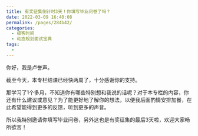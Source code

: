 ```yaml
---
title: 有奖征集倒计时3天！你填写毕业问卷了吗？
date: 2022-03-09 16:40:08
permalink: /pages/284b42/
categories:
  - 极客时间
  - 动态规划面试宝典
tags:
  - 
---
```

<p>你好，我是卢誉声。</p><p>截至今天，本专栏结课已经快两周了，十分感谢你的支持。</p><p>那学习了1个多月，不知道你有哪些特别想和我说的话呢？对于本专栏的内容，你还有什么建议或意见？为了能更好地了解你的想法，以便我后面酌情安排加餐，在此希望能得到更多的反馈，听到更多的声音。</p><p>所以我特别邀请你填写毕业问卷，另外这也是有奖征集的最后3天啦，欢迎大家畅所欲言！</p><p><a href="https://jinshuju.net/f/IOnQ7V"><img src="https://static001.geekbang.org/resource/image/0b/8e/0b11018fef9b1175ca9faef7072cf58e.jpg" alt=""></a></p><!-- [[[read_end]]] -->